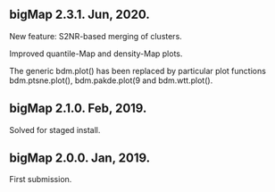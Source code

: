 ## bigMap 2.3.1. Jun, 2020.

New feature: S2NR-based merging of clusters.

Improved quantile-Map and density-Map plots.

The generic bdm.plot() has been replaced by particular plot functions bdm.ptsne.plot(), bdm.pakde.plot(9 and bdm.wtt.plot().

## bigMap 2.1.0. Feb, 2019.

Solved for staged install.

## bigMap 2.0.0. Jan, 2019.

First submission.
